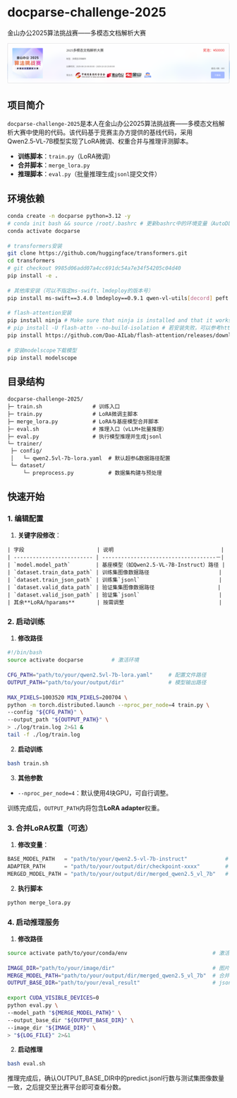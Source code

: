 # docparse-challenge-2025

金山办公2025算法挑战赛——多模态文档解析大赛

[![金山办公2025算法挑战赛——多模态文档解析大赛](./assets/docparse-challenge-2025-logo.png "docparse-challenge-2025-logo")](https://datastudio.wps.cn/matchcenter/competition/2/introduction)

## 项目简介

`docparse-challenge-2025`是本人在金山办公2025算法挑战赛——多模态文档解析大赛中使用的代码。该代码基于竞赛主办方提供的基线代码，采用Qwen2.5‑VL‑7B模型实现了LoRA微调、权重合并与推理评测脚本。

- **训练脚本**：`train.py`（LoRA微调）
- **合并脚本**：`merge_lora.py`
- **推理脚本**：`eval.py`（批量推理生成`jsonl`提交文件）

## 环境依赖

```bash
conda create -n docparse python=3.12 -y
# conda init bash && source /root/.bashrc # 更新bashrc中的环境变量（AutoDL平台需要）
conda activate docparse

# transformers安装
git clone https://github.com/huggingface/transformers.git
cd transformers
# git checkout 9985d06add07a4cc691dc54a7e34f54205c04d40
pip install -e .

# 其他库安装（可以不指定ms-swift、lmdeploy的版本号）
pip install ms-swift==3.4.0 lmdeploy==0.9.1 qwen-vl-utils[decord] peft accelerate beautifulsoup4 bitsandbytes

# flash-attention安装
pip install ninja # Make sure that ninja is installed and that it works correctly （e.g. ninja --version then echo $? should return exit code 0）.
# pip install -U flash-attn --no-build-isolation # 若安装失败，可以参考https：//github.com/Dao-AILab/flash-attention/releases，选择v2.7.4.post1本地安装
pip install https://github.com/Dao-AILab/flash-attention/releases/download/v2.8.3/flash_attn-2.8.3+cu12torch2.7cxx11abiTRUE-cp312-cp312-linux_x86_64.whl # 注意：flash-attention安装版本要与已安装的python/cuda/torch的版本匹配

# 安装modelscope下载模型
pip install modelscope
```

## 目录结构

```text
docparse-challenge-2025/
├─ train.sh                # 训练入口
├─ train.py                # LoRA微调主脚本
├─ merge_lora.py           # LoRA与基座模型合并脚本
├─ eval.sh                 # 推理入口（vLLM+批量推理）
├─ eval.py                 # 执行模型推理并生成jsonl
└─ trainer/
 ├─ config/
 │   └─ qwen2.5vl-7b-lora.yaml  # 默认超参&数据路径配置
 └─ dataset/
     └─ preprocess.py           # 数据集构建与预处理
```

## 快速开始

### 1. 编辑配置

1. **关键字段修改**：

```text
| 字段                       | 说明                                  |
| ------------------------- | ------------------------------------－|
| `model.model_path`        | 基座模型（如Qwen2.5‑VL‑7B‑Instruct）路径 |
| `dataset.train_data_path` | 训练集图像数据路径                      |
| `dataset.train_json_path` | 训练集`jsonl`                         |
| `dataset.valid_data_path` | 验证集集图像数据路径                    |
| `dataset.valid_json_path` | 验证集`jsonl`                         |
| 其余**LoRA/hparams**       | 按需调整                              |
```

### 2. 启动训练

1. **修改路径**

```bash
#!/bin/bash
source activate docparse         # 激活环境

CFG_PATH="path/to/your/qwen2.5vl-7b-lora.yaml"     # 配置文件路径
OUTPUT_PATH="path/to/your/output/dir"              # 模型输出路径

MAX_PIXELS=1003520 MIN_PIXELS=200704 \
python -m torch.distributed.launch --nproc_per_node=4 train.py \
--config "${CFG_PATH}" \
--output_path "${OUTPUT_PATH}" \
> ./log/train.log 2>&1 &
tail -f ./log/train.log
```

2. **启动训练**

```bash
bash train.sh
```

3. **其他参数**

- `--nproc_per_node=4`：默认使用4块GPU，可自行调整。

训练完成后，`OUTPUT_PATH`内将包含**LoRA adapter**权重。

### 3. 合并LoRA权重（可选）

1. **修改变量**：

```python
BASE_MODEL_PATH   = "path/to/your/qwen2.5-vl-7b-instruct"            # 基座模型路径
ADAPTER_PATH      = "path/to/your/output/dir/checkpoint-xxxx"        # 模型checkpoint路径
MERGED_MODEL_PATH = "path/to/your/output/dir/merged_qwen2.5_vl_7b"   # 合并模型输出路径
```

2. **执行脚本**

```bash
python merge_lora.py
```

### 4. 启动推理服务

1. **修改路径**

```bash
source activate path/to/your/conda/env                           # 激活环境

IMAGE_DIR="path/to/your/image/dir"                               # 图片目录
MERGE_MODEL_PATH="path/to/your/output/dir/merged_qwen2.5_vl_7b"  # 合并的模型权重路径
OUTPUT_BASE_DIR="path/to/your/eval_result"                       # jsonl结果保存目录

export CUDA_VISIBLE_DEVICES=0
python eval.py \
--model_path "${MERGE_MODEL_PATH}" \
--output_base_dir "${OUTPUT_BASE_DIR}" \
--image_dir "${IMAGE_DIR}" \
> "${LOG_FILE}" 2>&1
```

2. **启动推理**

```bash
bash eval.sh
```

推理完成后，确认OUTPUT_BASE_DIR中的predict.jsonl行数与测试集图像数量一致，之后提交至比赛平台即可查看分数。
